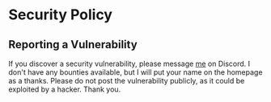 # Security Policy

## Reporting a Vulnerability

If you discover a security vulnerability, please message <a href="https://discord.com/users/760242251372429323">me</a> on Discord. I don't have any bounties available, but I will put your name on the homepage as a thanks. Please do not post the vulnerability publicly, as it could be exploited by a hacker. Thank you.
